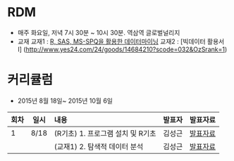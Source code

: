 # RDM
* 매주 화요일, 저녁 7시 30분 ~ 10시 30분. 역삼역 글로벌널리지
* 교재
    교재1 : [R, SAS, MS-SPQ을 활용한 데이터마이닝](http://www.yes24.com/24/goods/6354305)
    교재2 : [빅데이터 활용서 I] (http://www.yes24.com/24/goods/14684210?scode=032&OzSrank=1)

# 커리큘럼
* 2015년 8월 18일~ 2015년 10월 6일

| 회차  | 일시   | 내용                                  | 발표자  |              발표자료                    |
| ----- |:------:| :-------------------------------------|:-------:|:----------------------------------------: |
| 1 |8/18|(R기초) 1. 프로그램 설치 및 R기초 |김성근|  [발표자료]() |
|   |    |(교재1) 2. 탐색적 데이터 분석|김성근|[발표자료](https://drive.google.com/file/d/0B_Ekt7icI0htM2N3aEN6czdwYVE/view) | 
